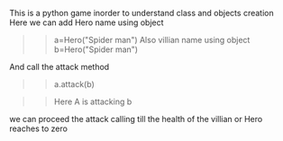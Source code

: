 This is a python game inorder to understand class and objects creation
Here we can add Hero name using object
>>a=Hero("Spider man")
Also villian name using object
>>b=Hero("Spider man")

And call the attack method
>> a.attack(b)


>> Here A is attacking b

we can proceed the attack calling till the health of the villian or Hero reaches to zero 

